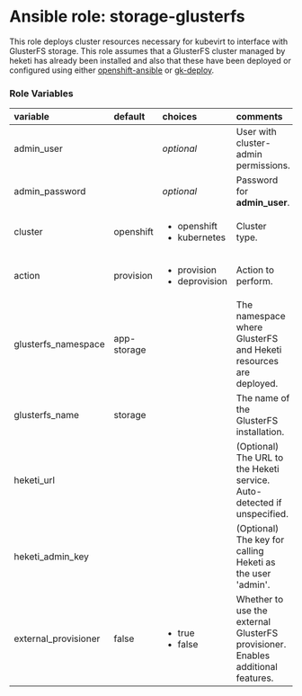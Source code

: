 # Ansible role: storage-glusterfs

This role deploys cluster resources necessary for kubevirt to interface with
GlusterFS storage.  This role assumes that a GlusterFS cluster managed by heketi
has already been installed and also that these have been deployed or configured
using either [openshift-ansible](https://github.com/openshift/openshift-ansible)
or [gk-deploy](https://github.com/gluster/gluster-kubernetes/).

### Role Variables
| variable       | default           |choices           | comments  |
|:-------------|:-------------|:----------|:----------|
|admin_user |   | _optional_ |User with cluster-admin permissions.|
|admin_password| |_optional_|Password for **admin_user**.|
|cluster |openshift |<ul><li>openshift</li><li>kubernetes</li></ul>|Cluster type.| 
|action |provision| <ul><li>provision</li><li>deprovision</li></ul>|Action to perform.|
| glusterfs_namespace | app-storage | | The namespace where GlusterFS and Heketi resources are deployed. |
| glusterfs_name | storage | | The name of the GlusterFS installation. |
| heketi_url | | | (Optional) The URL to the Heketi service. Auto-detected if unspecified. |
| heketi_admin_key | | | (Optional) The key for calling Heketi as the user 'admin'. |
| external_provisioner | false | <ul><li>true</li><li>false</li></ul> | Whether to use the external GlusterFS provisioner. Enables additional features. |
